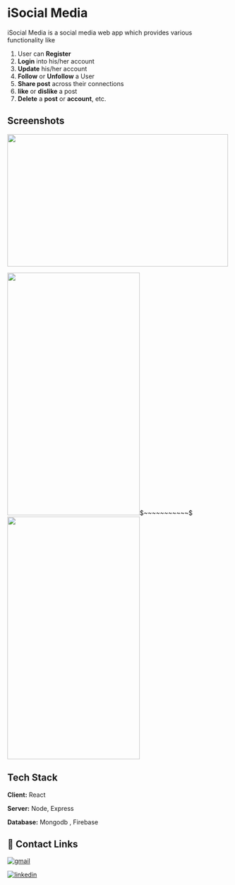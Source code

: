 
# iSocial Media

iSocial Media is a social media web app which provides various 
functionality like 

1. User can **Register**
2. **Login** into his/her account
3. **Update** his/her account
3. **Follow** or **Unfollow** a User
4. **Share post** across their connections
5. **like** or **dislike** a post
6. **Delete** a **post** or **account**, etc.

## Screenshots
<p float="center">
<img src="https://user-images.githubusercontent.com/78856288/187011471-9adb5d24-3fc1-4364-9bc8-5fab0b2be073.png" width="500" height="300">
</p>

<p float="center">
<img src="https://user-images.githubusercontent.com/78856288/187013691-0abb69a7-9404-40a9-9d7d-137d45861fd8.gif" width="300" height="550">$~~~~~~~~~~~$
<img src="https://user-images.githubusercontent.com/78856288/187013560-4dde7557-e37d-4f48-8a22-8bd01aead88e.png" width="300" height="550">
</p>



  
## Tech Stack

**Client:** React

**Server:** Node, Express

**Database:** Mongodb , Firebase

  
## 🔗 Contact Links

[![gmail](https://img.shields.io/badge/Gmail-D14836?style=for-the-badge&logo=gmail&logoColor=white)](https://lalitsr24@gmail.com/)

[![linkedin](https://img.shields.io/badge/linkedin-0A66C2?style=for-the-badge&logo=linkedin&logoColor=white)](https://www.linkedin.com/in/lalit-singh-rajput/)
